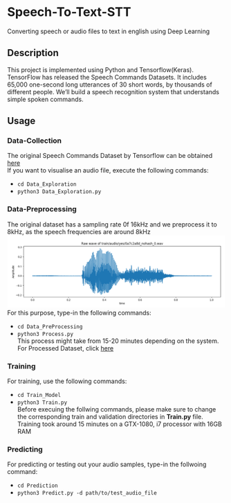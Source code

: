 # Speech-To-Text-STT
Converting speech or audio files to text in english using Deep Learning
## Description
This project is implemented using Python and Tensorflow(Keras). TensorFlow has released the Speech Commands Datasets. It includes 65,000 one-second long utterances of 30 short words, by thousands of different people. We’ll build a speech recognition system that understands simple spoken commands.
## Usage
### Data-Collection
The original Speech Commands Dataset by Tensorflow can be obtained [here](https://www.kaggle.com/c/tensorflow-speech-recognition-challenge)<br>
If you want to visualise an audio file, execute the following commands:<br>
- ```cd Data_Exploration```
- ```python3 Data_Exploration.py```<br>
### Data-Preprocessing
The original dataset has a sampling rate 0f 16kHz and we preprocess it to 8kHz, as the speech frequencies are around 8kHz<br>
![Data-Visualisation of a sample audio file](Images/Audio_Visualisation.png)<br>
For this purpose, type-in the following commands:<br>
- ```cd Data_PreProcessing```
- ```python3 Process.py```<br>
This process might take from 15-20 minutes depending on the system. For Processed Dataset, click [here](https://drive.google.com/drive/folders/11EePgfin9zqxn8NoY3PQnkiOGzIGOezg?usp=sharing)<br>
### Training
For training, use the following commands:<br>
- ```cd Train_Model```
- ```python3 Train.py```<br>
Before execuing the follwing commands, please make sure to change the corresponding train and validation directories in **Train.py** file.<br>
Training took around 15 minutes on a GTX-1080, i7 processor with 16GB RAM<br>
### Predicting
For predicting or testing out your audio samples, type-in the follwoing command:<br>
- ```cd Prediction```
- ```python3 Predict.py -d path/to/test_audio_file```




